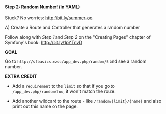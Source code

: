 #### Step 2: Random Number! (in YAML)
Stuck? No worries: http://bit.ly/summer-oo

A) Create a Route and Controller that
generates a random number

Follow along with *Step 1* and *Step 2* on the
    "Creating Pages" chapter of Symfony's book:
        http://bit.ly/1pYTnvD

**GOAL**

Go to `http://sfbasics.ezsc/app_dev.php/random/5` and
see a random number.

**EXTRA CREDIT**

* Add a `requirement` to the `limit` so that if you go to
`/app_dev.php/random/foo`, it won't match the route.

* Add another wildcard to the route - like `/random/{limit}/{name}`
and also print out this name on the page.
